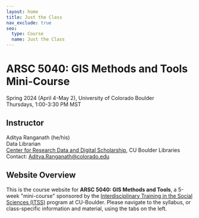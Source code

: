 ```yaml
---
layout: home
title: Just the Class
nav_exclude: true
seo:
  type: Course
  name: Just the Class
---
```


# ARSC 5040: GIS Methods and Tools Mini-Course

Spring 2024 (April 4-May 2), University of Colorado Boulder\
Thursdays, 1:00-3:30 PM MST

## Instructor

Aditya Ranganath (he/his)\
Data Librarian\
[Center for Research Data and Digital Scholarship](https://www.colorado.edu/crdds/), CU Boulder Libraries\
Contact: [Aditya.Ranganath@colorado.edu](mailto:Aditya.Ranganath@colorado.edu)

## Website Overview

This is the course website for **ARSC 5040: GIS Methods and Tools**, a 5-week "mini-course" sponsored by the [Interdisciplinary Training in the Social Sciences (ITSS)](https://www.colorado.edu/cartss/interdisciplinary-training-social-sciences-itss) program at CU-Boulder. Please navigate to the syllabus, or class-specific information and material, using the tabs on the left. 


